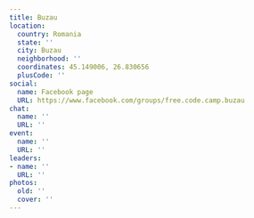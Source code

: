 ```yaml
---
title: Buzau
location:
  country: Romania
  state: ''
  city: Buzau
  neighborhood: ''
  coordinates: 45.149006, 26.830656
  plusCode: ''
social:
  name: Facebook page
  URL: https://www.facebook.com/groups/free.code.camp.buzau
chat:
  name: ''
  URL: ''
event:
  name: ''
  URL: ''
leaders:
- name: ''
  URL: ''
photos:
  old: ''
  cover: ''
---
```

